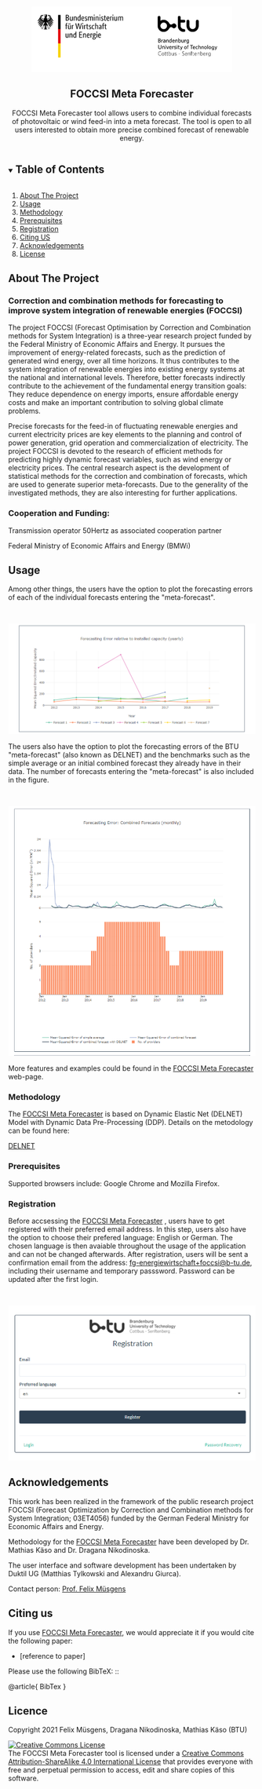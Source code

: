 <!-- PROJECT LOGO -->
<br />
<p align="center">
  <a href="https://github.com/BTU-EnerEcon/FOCCSI">
    <img src="https://github.com/BTU-EnerEcon/FOCCSI/blob/main/images/logo.PNG" alt="Logo">
  </a>

  <h2 align="center">FOCCSI Meta Forecaster</h2>

  <p align="center">
FOCCSI Meta Forecaster tool allows users to combine individual forecasts of photovoltaic or wind feed-in into a meta forecast. The tool is open to all users interested to obtain more precise combined forecast of renewable energy.
  </p>
</p>


<!-- TABLE OF CONTENTS -->
<details open="open">
  <summary><h2 style="display: inline-block">Table of Contents</h2></summary>
  <ol>
    <li><a href="#about-the-project">About The Project</a></li>
    <li><a href="#usage">Usage</a></li>
    <li><a href="#Methodology">Methodology</a></li></li>
    <li><a href="#prerequisites">Prerequisites</a></li></li>
    <li><a href="#registration">Registration</a></li></li>
    <li><a href="#citing-us">Citing US</a></li>
    <li><a href="#acknowledgements">Acknowledgements</a></li>
    <li><a href="#license">License</a></li>
  </ol>
</details>


<!-- ABOUT THE PROJECT -->
## About The Project

### Correction and combination methods for forecasting to improve system integration of renewable energies (FOCCSI)

The project FOCCSI (Forecast Optimisation by Correction and Combination methods for System Integration) is a three-year research project funded by the Federal Ministry of Economic Affairs and Energy. It pursues the improvement of energy-related forecasts, such as the prediction of generated wind energy, over all time horizons. It thus contributes to the system integration of renewable energies into existing energy systems at the national and international levels. Therefore, better forecasts indirectly contribute to the achievement of the fundamental energy transition goals: They reduce dependence on energy imports, ensure affordable energy costs and make an important contribution to solving global climate problems.

Precise forecasts for the feed-in of fluctuating renewable energies and current electricity prices are key elements to the planning and control of power generation, grid operation and commercialization of electricity. The project FOCCSI is devoted to the research of efficient methods for predicting highly dynamic forecast variables, such as wind energy or electricity prices. The central research aspect is the development of statistical methods for the correction and combination of forecasts, which are used to generate superior meta-forecasts. Due to the generality of the investigated methods, they are also interesting for further applications.

### Cooperation and Funding: 

Transmission operator 50Hertz as associated cooperation partner

Federal Ministry of Economic Affairs and Energy (BMWi)

<!-- USAGE EXAMPLES -->
## Usage

Among other things, the users have the option to plot the forecasting errors of each of the individual forecasts entering the "meta-forecast".

<!-- Teaser Image 1 -->
<br />
<p align="center">
    <img src="https://github.com/BTU-EnerEcon/FOCCSI/blob/main/images/Teaser charts.png" alt="Logo">
  </a>

  <p align="center">
 
 The users also have the option to plot the forecasting errors of the BTU "meta-forecast" (also known as DELNET) and the benchmarks such as the simple average or an initial combined forecast they already have in their data. The number of forecasts entering the "meta-forecast" is also included in the figure.
 
  <!-- Teaser Image 2 -->
<br />
<p align="center">
    <img src="https://github.com/BTU-EnerEcon/FOCCSI/blob/main/images/teaser chart 2.png" alt="Logo">
  </a>

  <p align="center">

More features and examples could be found in the [FOCCSI Meta Forecaster](https://nb5.ew.tu-cottbus.de/) web-page.

<!-- Methodology -->
### Methodology

The [FOCCSI Meta Forecaster](https://nb5.ew.tu-cottbus.de/)  is based on Dynamic Elastic Net (DELNET) Model with Dynamic Data Pre-Processing (DDP). Details on the metodology can be found here:

[DELNET](https://github.com/BTU-EnerEcon/FOCCSI/blob/main/Nikodinoska_DELNET.pdf)

<!-- Prerequisites -->
### Prerequisites

Supported browsers include: Google Chrome and Mozilla Firefox.

<!-- USAGE EXAMPLES -->
### Registration

Before accsessing the [FOCCSI Meta Forecaster](https://nb5.ew.tu-cottbus.de/) , users have to get registered with their preferred email address. In this step, users also have the option to choose their prefered language: English or German. The chosen language is then avaiable throughout the usage of the application and can not be changed afterwards. After registration, users will be sent a confirmation email from the address: fg-energiewirtschaft+foccsi@b-tu.de, including their username and temporary passsword. Password can be updated after the first login. 

<!-- Registration Image -->
<br />
<p align="center">
    <img src="https://github.com/BTU-EnerEcon/FOCCSI/blob/main/images/registration.png" alt="Logo">
  </a>

  <p align="center">


<!-- CONTACT -->

<!-- ACKNOWLEDGEMENTS -->
## Acknowledgements

This work has been realized in the framework of the public research project FOCCSI (Forecast Optimization by Correction and Combination methods for System Integration; 03ET4056) funded by the German Federal Ministry for Economic Affairs and Energy. 

Methodology for the [FOCCSI Meta Forecaster](https://nb5.ew.tu-cottbus.de/)  have been developed by Dr. Mathias Käso and Dr. Dragana Nikodinoska.

The user interface and software development has been undertaken by Duktil UG (Matthias Tylkowski and Alexandru Giurca).

Contact person: [Prof. Felix Müsgens](https://www.b-tu.de/en/fg-energiewirtschaft/team/chairholder)

## Citing us

If you use [FOCCSI Meta Forecaster](https://nb5.ew.tu-cottbus.de/), we would appreciate it if you would cite the following paper:

* [reference to paper]

Please use the following BibTeX: ::

   @article{
   BibTex
   }


## Licence

Copyright 2021 Felix Müsgens, Dragana Nikodinoska, Mathias Käso (BTU)

<a rel="license" href="http://creativecommons.org/licenses/by-sa/4.0/"><img alt="Creative Commons License" style="border-width:0" src="https://i.creativecommons.org/l/by-sa/4.0/88x31.png" /></a><br />The FOCCSI Meta Forecaster tool is licensed under a <a rel="license" href="http://creativecommons.org/licenses/by-sa/4.0/">Creative Commons Attribution-ShareAlike 4.0 International License</a> that provides everyone with free and perpetual permission to access, edit and share copies of this software.
